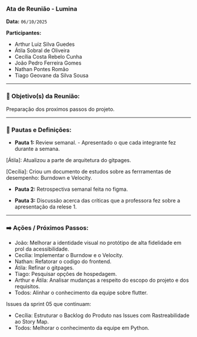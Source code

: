 ### **Ata de Reunião - Lumina**

**Data:** `06/10/2025`

**Participantes:**
- Arthur Luiz Silva Guedes
- Átila Sobral de Oliveira
- Cecília Costa Rebelo Cunha
- João Pedro Ferreira Gomes
- Nathan Pontes Romão
- Tiago Geovane da Silva Sousa


---

### 🎯 Objetivo(s) da Reunião:
Preparação dos proximos passos do projeto.

---

### 📝 Pautas e Definições:
* **Pauta 1:** Review semanal.
    	-  Apresentado o que cada integrante fez durante a semana.

[Átila]: Atualizou a parte de arquitetura do gitpages.

[Cecília]: Criou um documento de estudos sobre as ferrramentas de desempenho: Burndown e Velocity.


* **Pauta 2:** Retrospectiva semanal feita no figma.

* **Pauta 3:** Discussão acerca das críticas que a professora fez sobre a apresentação da relese 1.

---

### ➡️ Ações / Próximos Passos:
* João: Melhorar a identidade visual no protótipo de alta fidelidade em prol da acessibilidade. 
* Cecília: Implementar o Burndow e o Velocity. 
* Nathan: Refatorar o codigo do frontend.
* Átila: Refinar o gitpages.
* Tiago: Pesquisar opções de hospedagem.
* Arthur e Átila: Analisar mudanças a respeito do escopo do projeto e dos requisitos.
* Todos: Alinhar o conhecimento da equipe sobre flutter.

Issues da sprint 05 que continuam:
* Cecília: Estruturar o Backlog do Produto nas Issues com Rastreabilidade ao Story Map.
* Todos: Melhorar o conhecimento da equipe em Python.